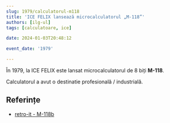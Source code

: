 ```yaml
---
slug: 1979/calculatorul-m118
title: 'ICE FELIX lansează microcalculatorul „M-118”'
authors: [ilg-ul]
tags: [calculatoare, ice]

date: 2024-01-03T20:48:12

event_date: '1979'

---
```


În 1979, la ICE FELIX este lansat microcalculatorul de 8 biți **M-118**.

<!-- truncate -->

Calculatorul a avut o destinatie profesională / industrială.

## Referințe

- [retro-it - M-118b](https://retroit.ro/product/m118b/)
